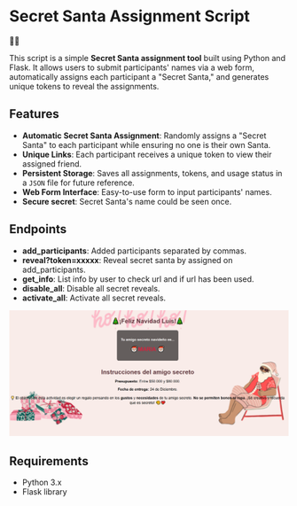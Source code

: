 # Secret Santa Assignment Script
🎅🎁

This script is a simple **Secret Santa assignment tool** built using Python and Flask. It allows users to submit participants' names via a web form, automatically assigns each participant a "Secret Santa," and generates unique tokens to reveal the assignments.

## Features
- **Automatic Secret Santa Assignment**: Randomly assigns a "Secret Santa" to each participant while ensuring no one is their own Santa.
- **Unique Links**: Each participant receives a unique token to view their assigned friend.
- **Persistent Storage**: Saves all assignments, tokens, and usage status in a `JSON` file for future reference.
- **Web Form Interface**: Easy-to-use form to input participants' names.
- **Secure secret**: Secret Santa's name could be seen once.
  
## Endpoints
- **add_participants**: Added participants separated by commas.
- **reveal?token=xxxxx**: Reveal secret santa by assigned on add_participants.
- **get_info**: List info by user to check url and if url has been used.
- **disable_all**: Disable all secret reveals.
- **activate_all**: Activate all secret reveals.
 
![Web Form Screenshot](Revelation.PNG)

## Requirements
- Python 3.x
- Flask library
